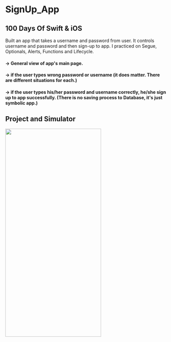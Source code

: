 # SignUp_App

## 100 Days Of Swift & iOS

Built an app that takes a username and password from user. It controls username and password and then sign-up to app.
I practiced on Segue, Optionals, Alerts, Functions and Lifecycle.

#### -> General view of app's main page.

#### -> if the user types wrong password or username (it does matter. There are different situations for each.)

#### -> if the user types his/her password and username correctly, he/she sign up to app successfully. (There is no saving process to Database, it's just symbolic app.)

## Project and Simulator

<p><img align="left" src="https://github.com/cnmalper/SignUpApp/blob/main/alert.gif" width="300" height="650"/></p>

